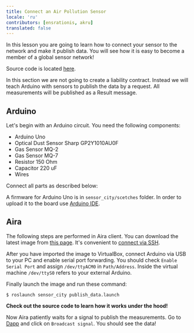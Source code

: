 ```yaml
---
title: Connect an Air Pollution Sensor
locale: 'ru' 
contributors: [ensrationis, akru]
translated: false
---
```


In this lesson you are going to learn how to connect your sensor to the network and make it publish data. You will see how it is easy to become a member of a global sensor network!

Source code is located [here](https://github.com/airalab/robonomics_tutorials/tree/master/sensor_city).

In this section we are not going to create a liability contract. Instead we will teach Arduino with sensors to publish the data by a request. All measurements will be published as a Result message.

## Arduino

Let's begin with an Arduino circuit. You need the following components:

* Arduino Uno
* Optical Dust Sensor Sharp GP2Y1010AU0F
* Gas Sensor MQ-2
* Gas Sensor MQ-7
* Resistor 150 Ohm
* Capacitor 220 uF
* Wires

Connect all parts as described below:

<!-- .. image:: ../img/7.png
  :alt: Arduino schema
  :align: center -->

A firmware for Arduino Uno is in `sensor_city/scetches` folder. In order to upload it to the board use [Arduino IDE](https://www.arduino.cc/en/Main/Software).

<!-- .. image:: ../img/8.png
   :alt: Arduino IDE
   :align: center
 -->

## Aira

The following steps are performed in Aira client. You can download the latest image from [this page](https://github.com/airalab/aira/releases). It's convenient to [connect via SSH](/docs/aira-connecting-via-ssh/).

After you have imported the image to VirtualBox, connect Arduino via USB to your PC and enable serial port forwarding. You should check `Enable Serial Port` and assign `/dev/ttyACM0` in `Path/Address`. Inside the virtual machine `/dev/ttyS0` refers to your external Arduino.

<!-- .. image:: ../img/9.png
   :alt: Set a port
   :align: center -->

Finally launch the image and run these command:

```
$ roslaunch sensor_city publish_data.launch
```

**Check out the source code to learn how it works under the hood!**

Now Aira patiently waits for a signal to publish the measurements. Go to [Dapp](https://dev.aira.life/smart-city/#/) and click on `Broadcast signal`. You should see the data!